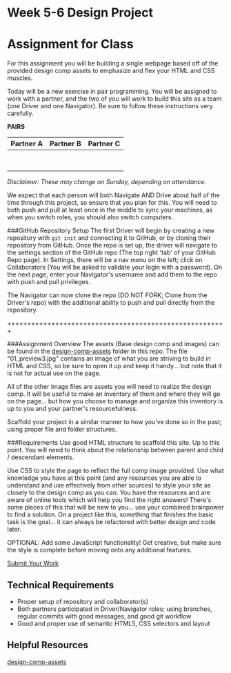 # Week 5-6 Design Project

# Assignment for Class
For this assignment you will be building a single webpage based off of the provided design comp assets to emphasize and flex your HTML and CSS muscles.

Today will be a new exercise in pair programming. You will be assigned to work with a partner, and the two of you will work to build this site as a team (one Driver and one Navigator). Be sure to follow these instructions very carefully.

**PAIRS**

Partner A | Partner B   | Partner C
----------|-------------|-----------
    |   |
    |   |
    |   |  
    |   |
    |   |  
    |   |    
    |   |
    |   |


_Disclaimer: These may change on Sunday, depending on attendance._


We expect that each person will both Navigate AND Drive about half of the time through this project, so ensure that you plan for this. You will need to both push and pull at least once in the middle to sync your machines, as when you switch roles, you should also switch computers.

###GitHub Repository Setup
The first Driver will begin by creating a new repository with `git init` and connecting it to GitHub, or by cloning their repository from GitHub. Once the repo is set up, the driver will navigate to the settings section of the GitHub repo (The top right 'tab' of your GitHub Repo page). In Settings, there will be a nav menu on the left; click on Collaborators (You will be asked to validate your login with a password). On the next page, enter your Navigator's username and add them to the repo with push and pull privileges.

The Navigator can now clone the repo (DO NOT FORK; Clone from the Driver's repo) with the additional ability to push and pull directly from the repository.

+++++++++++++++++++++++++++++++++++++++++++++++++++++++

###Assignment Overview
The assets (Base design comp and images) can be found in the [design-comp-assets](/design-comp-assets) folder in this repo. The file "01_preview3.jpg" contains an image of what you are striving to build in HTML and CSS, so be sure to open it up and keep it handy... but note that it is not for actual use on the page.

All of the other image files are assets you will need to realize the design comp. It will be useful to make an inventory of them and where they will go on the page... but how you choose to manage and organize this inventory is up to you and your partner's resourcefulness.

Scaffold your project in a similar manner to how you've done so in the past; using proper file and folder structures.

###Requirements
Use good HTML structure to scaffold this site. Up to this point. You will need to think about the relationship between parent and child / descendant elements.  

Use CSS to style the page to reflect the full comp image provided. Use what knowledge you have at this point (and any resources you are able to understand and use effectively from other sources) to style your site as closely to the design comp as you can. You have the resources and are aware of online tools which will help you find the right answers! There's some pieces of this that will be new to you... use your combined brainpower to find a solution. On a project like this, something that finishes the basic task is the goal... it can always be refactored with better design and code later.

OPTIONAL: Add some JavaScript functionality! Get creative, but make sure the style is complete before moving onto any additional features.

[Submit Your Work]()

## Technical Requirements
 - Proper setup of repository and collaborator(s)
 - Both partners participated in Driver/Navigator roles; using branches, regular commits with good messages, and good git workflow
 - Good and proper use of semantic HTML5, CSS selectors and layout

## Helpful Resources
[design-comp-assets](/design-comp-assets)
